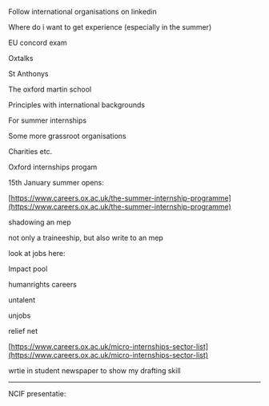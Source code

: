 Follow international organisations on linkedin

Where do i want to get experience (especially in the summer)

EU concord exam

Oxtalks

St Anthonys

The oxford martin school

Principles with international backgrounds

For summer internships

Some more grassroot organisations

Charities etc.

Oxford internships progam

15th January summer opens:

[https://www.careers.ox.ac.uk/the-summer-internship-programme](https://www.careers.ox.ac.uk/the-summer-internship-programme)

shadowing an mep

not only a traineeship, but also write to an mep

look at jobs here:

Impact pool

humanrights careers

untalent

unjobs

relief net

[https://www.careers.ox.ac.uk/micro-internships-sector-list](https://www.careers.ox.ac.uk/micro-internships-sector-list)

wrtie in student newspaper to show my drafting skill

---
NCIF presentatie:
